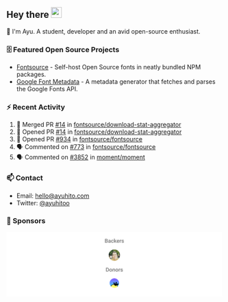 ## Hey there <img src="https://media.giphy.com/media/hvRJCLFzcasrR4ia7z/giphy.gif" width="25" height="25">

📝 I'm Ayu. A student, developer and an avid open-source enthusiast.

### 🗄 Featured Open Source Projects

- [Fontsource](https://github.com/fontsource/fontsource) - Self-host Open Source fonts in neatly bundled NPM packages.
- [Google Font Metadata](https://github.com/fontsource/google-font-metadata) - A metadata generator that fetches and parses the Google Fonts API.

### ⚡ Recent Activity

<!--START_SECTION:activity-->

1. 🎉 Merged PR [#14](https://github.com/fontsource/download-stat-aggregator/pull/14) in [fontsource/download-stat-aggregator](https://github.com/fontsource/download-stat-aggregator)
2. 💪 Opened PR [#14](https://github.com/fontsource/download-stat-aggregator/pull/14) in [fontsource/download-stat-aggregator](https://github.com/fontsource/download-stat-aggregator)
3. 💪 Opened PR [#934](https://github.com/fontsource/fontsource/pull/934) in [fontsource/fontsource](https://github.com/fontsource/fontsource)
4. 🗣 Commented on [#773](https://github.com/fontsource/fontsource/issues/773#issuecomment-1913588389) in [fontsource/fontsource](https://github.com/fontsource/fontsource)
5. 🗣 Commented on [#3852](https://github.com/moment/moment/issues/3852#issuecomment-1909235276) in [moment/moment](https://github.com/moment/moment)
<!--END_SECTION:activity-->

### 📫 Contact

- Email: hello@ayuhito.com
- Twitter: [@ayuhitoo](https://twitter.com/ayuhitoo)

### :sparkling_heart: Sponsors

<p align="center">
  <a href="https://cdn.jsdelivr.net/gh/ayuhito/ayuhito/sponsors.svg">
    <img src='https://raw.githubusercontent.com/ayuhito/ayuhito/master/sponsors.svg'/>
  </a>
</p>
